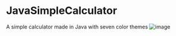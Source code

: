 # JavaSimpleCalculator
A simple calculator made in Java with seven color themes
![image](https://github.com/user-attachments/assets/621f2d7b-65da-480c-af67-b69d141361f1)
